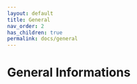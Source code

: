 ```yaml
---
layout: default
title: General
nav_order: 2
has_children: true
permalink: docs/general
---
```


# General Informations
